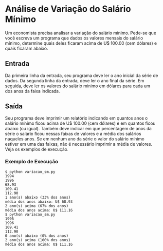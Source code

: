 # Análise de Variação do Salário Mínimo
Um economista precisa analisar a variação do salário mínimo. Pede-se que você escreva um programa que dados os valores 
mensais do salário mínimo, determine quais deles ficaram acima de U$ 100.00 (cem dólares) e quais ficaram abaixo.

## Entrada
Da primeira linha da entrada, seu programa deve ler o ano inicial da série de dados. Da segunda linha da entrada, deve 
ler o ano final da série. Em seguida, deve ler os valores do salário mínimo em dólares para cada um dos anos da faixa 
indicada.

## Saída
Seu programa deve imprimir um relatório indicando em quantos anos o salário mínimo ficou acima de U$ 100.00 (cem 
dólares) e em quantos ficou abaixo (ou igual). Também deve indicar em que percentagem de anos da série o salário ficou 
nessas faixas de valores e a média dos salários naqueles anos. Se em nenhum ano da série o valor do salário mínimo 
estiver em uma das faixas, não é necessário imprimir a média de valores. Veja os exemplos de execução.

### Exemplo de Execução
```
$ python variacao_sm.py
1994
1996
68.93
109.41
112.90
1 ano(s) abaixo (33% dos anos)
média dos anos abaixo: U$ 68.93
2 ano(s) acima (67% dos anos)
média dos anos acima: U$ 111.16
$ python variacao_sm.py
1995
1996
109.41
112.90
0 ano(s) abaixo (0% dos anos)
2 ano(s) acima (100% dos anos)
média dos anos acima: U$ 111.16
```